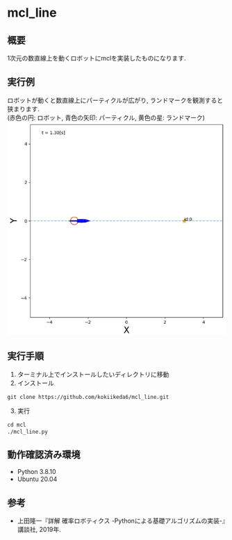 # mcl_line
## 概要
1次元の数直線上を動くロボットにmclを実装したものになります.

## 実行例
ロボットが動くと数直線上にパーティクルが広がり, ランドマークを観測すると狭まります. \
(赤色の円: ロボット, 青色の矢印: パーティクル, 黄色の星: ランドマーク)
<img src="resource/mcl_demo.gif">

## 実行手順
1) ターミナル上でインストールしたいディレクトリに移動
2) インストール
```
git clone https://github.com/kokiikeda6/mcl_line.git
```
3) 実行
```
cd mcl
./mcl_line.py
```
## 動作確認済み環境
* Python 3.8.10
* Ubuntu 20.04

## 参考
* 上田隆一『詳解 確率ロボティクス -Pythonによる基礎アルゴリズムの実装-』講談社, 2019年.